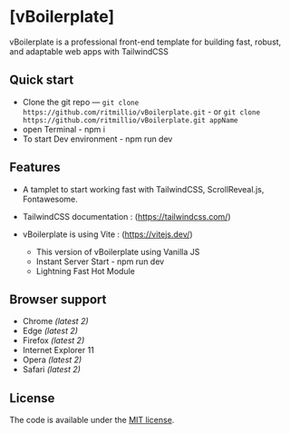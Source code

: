 
# [vBoilerplate]

vBoilerplate is a professional front-end template for building
fast, robust, and adaptable web apps with TailwindCSS

## Quick start

* Clone the git repo — `git clone
  https://github.com/ritmillio/vBoilerplate.git` -
  or `git clone
  https://github.com/ritmillio/vBoilerplate.git appName`
* open Terminal - npm i
* To start Dev environment - npm run dev

## Features

* A tamplet to start working fast with TailwindCSS, ScrollReveal.js, Fontawesome.
* TailwindCSS documentation : (https://tailwindcss.com/)

* vBoilerplate is using Vite : (https://vitejs.dev/)
    * This version of vBoilerplate using Vanilla JS
    * Instant Server Start - npm run dev
    * Lightning Fast Hot Module

## Browser support

* Chrome *(latest 2)*
* Edge *(latest 2)*
* Firefox *(latest 2)*
* Internet Explorer 11
* Opera *(latest 2)*
* Safari *(latest 2)*


## License
The code is available under the [MIT license](LICENSE.txt).
